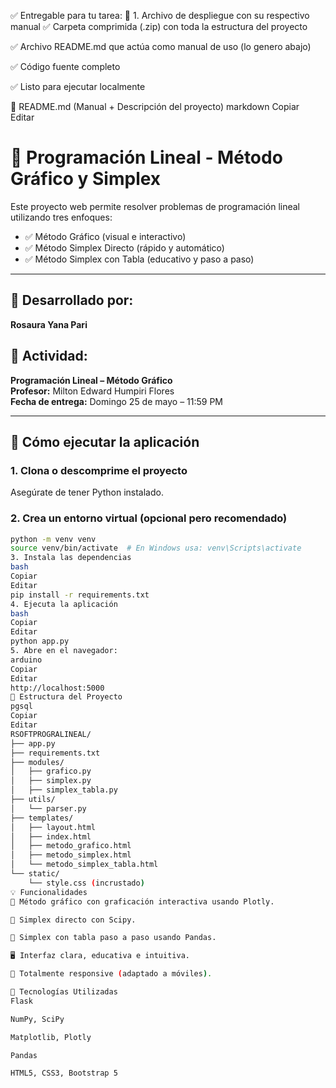 ✅ Entregable para tu tarea:
📁 1. Archivo de despliegue con su respectivo manual
✅ Carpeta comprimida (.zip) con toda la estructura del proyecto

✅ Archivo README.md que actúa como manual de uso (lo genero abajo)

✅ Código fuente completo

✅ Listo para ejecutar localmente

📝 README.md (Manual + Descripción del proyecto)
markdown
Copiar
Editar
# 🧮 Programación Lineal - Método Gráfico y Simplex

Este proyecto web permite resolver problemas de programación lineal utilizando tres enfoques:
- ✅ Método Gráfico (visual e interactivo)
- ✅ Método Simplex Directo (rápido y automático)
- ✅ Método Simplex con Tabla (educativo y paso a paso)

---

## 📌 Desarrollado por:
**Rosaura Yana Pari**

## 📅 Actividad:
**Programación Lineal – Método Gráfico**  
**Profesor:** Milton Edward Humpiri Flores  
**Fecha de entrega:** Domingo 25 de mayo – 11:59 PM

---

## 🚀 Cómo ejecutar la aplicación

### 1. Clona o descomprime el proyecto
Asegúrate de tener Python instalado.

### 2. Crea un entorno virtual (opcional pero recomendado)
```bash
python -m venv venv
source venv/bin/activate  # En Windows usa: venv\Scripts\activate
3. Instala las dependencias
bash
Copiar
Editar
pip install -r requirements.txt
4. Ejecuta la aplicación
bash
Copiar
Editar
python app.py
5. Abre en el navegador:
arduino
Copiar
Editar
http://localhost:5000
📁 Estructura del Proyecto
pgsql
Copiar
Editar
RSOFTPROGRALINEAL/
├── app.py
├── requirements.txt
├── modules/
│   ├── grafico.py
│   ├── simplex.py
│   ├── simplex_tabla.py
├── utils/
│   └── parser.py
├── templates/
│   ├── layout.html
│   ├── index.html
│   ├── metodo_grafico.html
│   ├── metodo_simplex.html
│   └── metodo_simplex_tabla.html
└── static/
    └── style.css (incrustado)
💡 Funcionalidades
🔷 Método gráfico con graficación interactiva usando Plotly.

🔶 Simplex directo con Scipy.

🔸 Simplex con tabla paso a paso usando Pandas.

🖥️ Interfaz clara, educativa e intuitiva.

📱 Totalmente responsive (adaptado a móviles).

🧠 Tecnologías Utilizadas
Flask

NumPy, SciPy

Matplotlib, Plotly

Pandas

HTML5, CSS3, Bootstrap 5